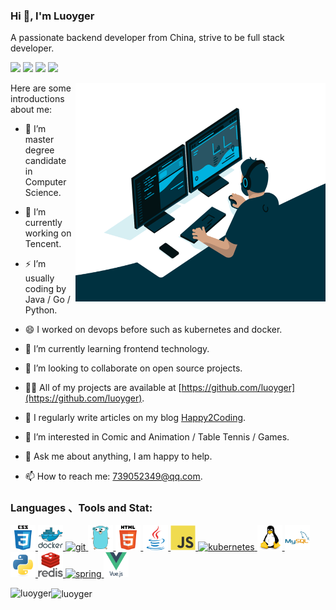 ### Hi 👋, I'm **Luoyger**

A passionate backend developer from China, strive to be full stack developer.

[![](https://komarev.com/ghpvc/?username=luoyger&label=Profile%20views&color=0e75b6&style=flat)](https://github.com/luoyger/luoyger)
![](https://img.shields.io/badge/Backend-developer-yellow)
![](https://img.shields.io/badge/Devops-developer-green)
![](https://img.shields.io/badge/Frontend-developer-orange)

<img align="right" alt="GIF" src="https://raw.githubusercontent.com/luoyger/luoyger/main/code.gif" width="400" height="350" />
Here are some introductions about me:

- 🍻 I’m master degree candidate in Computer Science.

- 🔭 I’m currently working on Tencent.

- ⚡ I’m usually coding by Java / Go / Python.

- 😄 I worked on devops before such as kubernetes and docker.

- 🌱 I’m currently learning frontend technology.

- 👯 I’m looking to collaborate on open source projects.

- 👨‍💻 All of my projects are available at [https://github.com/luoyger](https://github.com/luoyger).

- 📝 I regularly write articles on my blog [Happy2Coding](http://www.happy2coding.com).

- 🏃 I’m interested in Comic and Animation / Table Tennis / Games.

- 💬 Ask me about anything, I am happy to help.

- 📫 How to reach me: 739052349@qq.com.

<h3 align="left">Languages 、Tools and Stat:</h3>
<p align="left"> <a href="https://www.w3schools.com/css/" target="_blank" rel="noreferrer"> <img src="https://raw.githubusercontent.com/devicons/devicon/master/icons/css3/css3-original-wordmark.svg" alt="css3" width="40" height="40"/> </a> <a href="https://www.docker.com/" target="_blank" rel="noreferrer"> <img src="https://raw.githubusercontent.com/devicons/devicon/master/icons/docker/docker-original-wordmark.svg" alt="docker" width="40" height="40"/> </a> <a href="https://git-scm.com/" target="_blank" rel="noreferrer"> <img src="https://www.vectorlogo.zone/logos/git-scm/git-scm-icon.svg" alt="git" width="40" height="40"/> </a> <a href="https://golang.org" target="_blank" rel="noreferrer"> <img src="https://raw.githubusercontent.com/devicons/devicon/master/icons/go/go-original.svg" alt="go" width="40" height="40"/> </a> <a href="https://www.w3.org/html/" target="_blank" rel="noreferrer"> <img src="https://raw.githubusercontent.com/devicons/devicon/master/icons/html5/html5-original-wordmark.svg" alt="html5" width="40" height="40"/> </a> <a href="https://www.java.com" target="_blank" rel="noreferrer"> <img src="https://raw.githubusercontent.com/devicons/devicon/master/icons/java/java-original.svg" alt="java" width="40" height="40"/> </a> <a href="https://developer.mozilla.org/en-US/docs/Web/JavaScript" target="_blank" rel="noreferrer"> <img src="https://raw.githubusercontent.com/devicons/devicon/master/icons/javascript/javascript-original.svg" alt="javascript" width="40" height="40"/> </a> <a href="https://kubernetes.io" target="_blank" rel="noreferrer"> <img src="https://www.vectorlogo.zone/logos/kubernetes/kubernetes-icon.svg" alt="kubernetes" width="40" height="40"/> </a> <a href="https://www.linux.org/" target="_blank" rel="noreferrer"> <img src="https://raw.githubusercontent.com/devicons/devicon/master/icons/linux/linux-original.svg" alt="linux" width="40" height="40"/> </a> <a href="https://www.mysql.com/" target="_blank" rel="noreferrer"> <img src="https://raw.githubusercontent.com/devicons/devicon/master/icons/mysql/mysql-original-wordmark.svg" alt="mysql" width="40" height="40"/> </a> <a href="https://www.python.org" target="_blank" rel="noreferrer"> <img src="https://raw.githubusercontent.com/devicons/devicon/master/icons/python/python-original.svg" alt="python" width="40" height="40"/> </a> <a href="https://redis.io" target="_blank" rel="noreferrer"> <img src="https://raw.githubusercontent.com/devicons/devicon/master/icons/redis/redis-original-wordmark.svg" alt="redis" width="40" height="40"/> </a> <a href="https://spring.io/" target="_blank" rel="noreferrer"> <img src="https://www.vectorlogo.zone/logos/springio/springio-icon.svg" alt="spring" width="40" height="40"/> </a> <a href="https://vuejs.org/" target="_blank" rel="noreferrer"> <img src="https://raw.githubusercontent.com/devicons/devicon/master/icons/vuejs/vuejs-original-wordmark.svg" alt="vuejs" width="40" height="40"/> </a> </p>

<p><img align="left" src="https://github-readme-stats.vercel.app/api/top-langs?username=luoyger&show_icons=true&locale=en&layout=compact" alt="luoyger" /></p>

<p><img align="center" src="https://github-readme-stats.vercel.app/api?username=luoyger&show_icons=true&locale=en" alt="luoyger" /></p>


